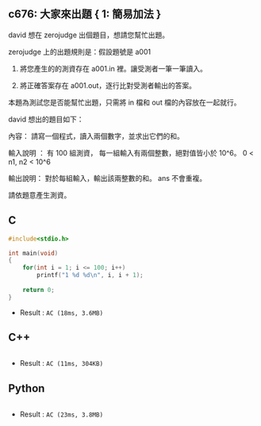 ## c676: 大家來出題 { 1: 簡易加法 }
david 想在 zerojudge 出個題目，想請您幫忙出題。

zerojudge 上的出題規則是：假設題號是 a001

1)  將您產生的的測資存在 a001.in 裡。讓受測者一筆一筆讀入。

2)  將正確答案存在 a001.out，逐行比對受測者輸出的答案。

本題為測試您是否能幫忙出題，只需將 in 檔和 out 檔的內容放在一起就行。

 david 想出的題目如下：
 
內容： 請寫一個程式，讀入兩個數字，並求出它們的和。

輸入說明 ： 有 100 組測資， 每一組輸入有兩個整數，絕對值皆小於 10^6。 0 < n1, n2 < 10^6

輸出說明： 對於每組輸入，輸出該兩整數的和。 ans 不會重複。

 請依題意產生測資。

## C
```C
#include<stdio.h>

int main(void)
{
	for(int i = 1; i <= 100; i++)
		printf("1 %d %d\n", i, i + 1);
	
	return 0;
}
```
 * Result : `AC (18ms, 3.6MB)`

## C++
```C++

```
 * Result : `AC (11ms, 304KB)`

## Python
```python

```
 * Result : `AC (23ms, 3.8MB)`
